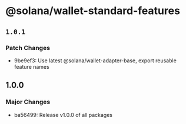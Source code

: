 # @solana/wallet-standard-features

## `1.0.1`

### Patch Changes

-   9be9ef3: Use latest @solana/wallet-adapter-base, export reusable feature names

## 1.0.0

### Major Changes

-   ba56499: Release v1.0.0 of all packages
